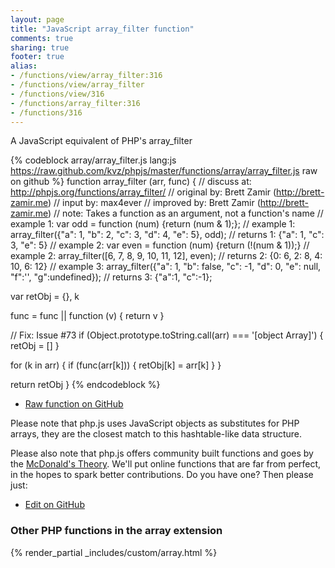 ```yaml
---
layout: page
title: "JavaScript array_filter function"
comments: true
sharing: true
footer: true
alias:
- /functions/view/array_filter:316
- /functions/view/array_filter
- /functions/view/316
- /functions/array_filter:316
- /functions/316
---
```

<!-- Generated by Rakefile:build -->
A JavaScript equivalent of PHP's array_filter

{% codeblock array/array_filter.js lang:js https://raw.github.com/kvz/phpjs/master/functions/array/array_filter.js raw on github %}
function array_filter (arr, func) {
  //  discuss at: http://phpjs.org/functions/array_filter/
  // original by: Brett Zamir (http://brett-zamir.me)
  //    input by: max4ever
  // improved by: Brett Zamir (http://brett-zamir.me)
  //        note: Takes a function as an argument, not a function's name
  //   example 1: var odd = function (num) {return (num & 1);};
  //   example 1: array_filter({"a": 1, "b": 2, "c": 3, "d": 4, "e": 5}, odd);
  //   returns 1: {"a": 1, "c": 3, "e": 5}
  //   example 2: var even = function (num) {return (!(num & 1));}
  //   example 2: array_filter([6, 7, 8, 9, 10, 11, 12], even);
  //   returns 2: {0: 6, 2: 8, 4: 10, 6: 12}
  //   example 3: array_filter({"a": 1, "b": false, "c": -1, "d": 0, "e": null, "f":'', "g":undefined});
  //   returns 3: {"a":1, "c":-1};

  var retObj = {},
    k

  func = func || function (v) {
    return v
  }

  // Fix: Issue #73
  if (Object.prototype.toString.call(arr) === '[object Array]') {
    retObj = []
  }

  for (k in arr) {
    if (func(arr[k])) {
      retObj[k] = arr[k]
    }
  }

  return retObj
}
{% endcodeblock %}

 - [Raw function on GitHub](https://github.com/kvz/phpjs/blob/master/functions/array/array_filter.js)

Please note that php.js uses JavaScript objects as substitutes for PHP arrays, they are 
the closest match to this hashtable-like data structure. 

Please also note that php.js offers community built functions and goes by the 
[McDonald's Theory](https://medium.com/what-i-learned-building/9216e1c9da7d). We'll put online 
functions that are far from perfect, in the hopes to spark better contributions. 
Do you have one? Then please just: 

 - [Edit on GitHub](https://github.com/kvz/phpjs/edit/master/functions/array/array_filter.js)


### Other PHP functions in the array extension
{% render_partial _includes/custom/array.html %}
